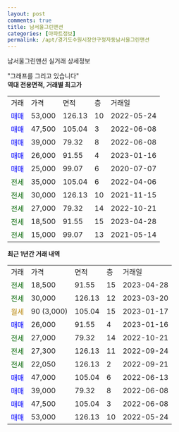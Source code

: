 ```yaml
---
layout: post
comments: true
title: 남서울그린맨션
categories: [아파트정보]
permalink: /apt/경기도수원시장안구정자동남서울그린맨션
---
```


남서울그린맨션 실거래 상세정보

<script type="text/javascript">
  google.charts.load('current', {'packages':['line', 'corechart']});
  google.charts.setOnLoadCallback(drawChart);

  function drawChart() {
    var data = new google.visualization.DataTable();
    data.addColumn('date', '거래일');
    data.addColumn('number', "매매");
    data.addColumn('number', "전세");
    data.addColumn('number', "전매");

    data.addRows([[new Date(Date.parse("2023-04-28")), null, 18500, null], [new Date(Date.parse("2023-03-20")), null, 30000, null], [new Date(Date.parse("2023-01-17")), null, null, null], [new Date(Date.parse("2023-01-16")), 26000, null, null], [new Date(Date.parse("2022-10-21")), null, 27000, null], [new Date(Date.parse("2022-09-24")), null, 27300, null], [new Date(Date.parse("2022-09-21")), null, 22050, null], [new Date(Date.parse("2022-06-13")), 47000, null, null], [new Date(Date.parse("2022-06-08")), 39000, null, null], [new Date(Date.parse("2022-06-08")), 47500, null, null], [new Date(Date.parse("2022-05-24")), 53000, null, null]]);

    var options = {
      hAxis: {
        format: 'yyyy/MM/dd'
      },    
      lineWidth: 0,
      pointsVisible: true,    
      title: '최근 1년간 유형별 실거래가 분포',
      legend: { position: 'bottom' }
    };

    var formatter = new google.visualization.NumberFormat({pattern:'###,###'} );
    formatter.format(data, 1);
    formatter.format(data, 2);
    
    setTimeout(function() {
        var chart = new google.visualization.LineChart(document.getElementById('columnchart_material'));
        chart.draw(data, (options));
        document.getElementById('loading').style.display = 'none';
    }, 200);
  }
</script>


<div id="loading" style="z-index:20; display: block; margin-left: 0px">"그래프를 그리고 있습니다"</div>
<div id="columnchart_material" style="width: 95%; margin-left: 0px; display: block"></div>
<!-- contents start -->
<b>역대 전용면적, 거래별 최고가</b>
<table class="sortable">
    <tr>
      <td>거래</td>
      <td>가격</td>
      <td>면적</td>
      <td>층</td>
      <td>거래일</td>
    </tr>
        <tr>
          <td><a style="color: blue">매매</a></td>
          <td>53,000</td>
          <td>126.13</td>
          <td>10</td>
          <td>2022-05-24</td>
        </tr>            <tr>
          <td><a style="color: blue">매매</a></td>
          <td>47,500</td>
          <td>105.04</td>
          <td>3</td>
          <td>2022-06-08</td>
        </tr>            <tr>
          <td><a style="color: blue">매매</a></td>
          <td>39,000</td>
          <td>79.32</td>
          <td>8</td>
          <td>2022-06-08</td>
        </tr>            <tr>
          <td><a style="color: blue">매매</a></td>
          <td>26,000</td>
          <td>91.55</td>
          <td>4</td>
          <td>2023-01-16</td>
        </tr>            <tr>
          <td><a style="color: blue">매매</a></td>
          <td>25,000</td>
          <td>99.07</td>
          <td>6</td>
          <td>2020-07-07</td>
        </tr>        
        <tr>
              <td><a style="color: darkgreen">전세</a></td>
              <td>35,000</td>
              <td>105.04</td>
              <td>6</td>
              <td>2022-04-06</td>
            </tr>            <tr>
              <td><a style="color: darkgreen">전세</a></td>
              <td>30,000</td>
              <td>126.13</td>
              <td>10</td>
              <td>2021-11-15</td>
            </tr>            <tr>
              <td><a style="color: darkgreen">전세</a></td>
              <td>27,000</td>
              <td>79.32</td>
              <td>14</td>
              <td>2022-10-21</td>
            </tr>            <tr>
              <td><a style="color: darkgreen">전세</a></td>
              <td>18,500</td>
              <td>91.55</td>
              <td>15</td>
              <td>2023-04-28</td>
            </tr>            <tr>
              <td><a style="color: darkgreen">전세</a></td>
              <td>15,000</td>
              <td>99.07</td>
              <td>13</td>
              <td>2021-05-14</td>
            </tr>        
    
</table>

<b>최근 1년간 거래 내역</b>

<table class="sortable">
    <tr>
      <td>거래</td>
      <td>가격</td>
      <td>면적</td>
      <td>층</td>
      <td>거래일</td>
    </tr>
    <tr>
      <td><a style="color: darkgreen">전세</a></td>
      <td>18,500</td>
      <td>91.55</td>
      <td>15</td>
      <td>2023-04-28</td>
    </tr>          <tr>
      <td><a style="color: darkgreen">전세</a></td>
      <td>30,000</td>
      <td>126.13</td>
      <td>12</td>
      <td>2023-03-20</td>
    </tr>          <tr>
      <td><a style="color: darkgoldenrod">월세</a></td>
      <td>90 (3,000)</td>
      <td>105.04</td>
      <td>15</td>
      <td>2023-01-17</td>
    </tr>          <tr>
      <td><a style="color: blue">매매</a></td>
      <td>26,000</td>
      <td>91.55</td>
      <td>4</td>
      <td>2023-01-16</td>
    </tr>          <tr>
      <td><a style="color: darkgreen">전세</a></td>
      <td>27,000</td>
      <td>79.32</td>
      <td>14</td>
      <td>2022-10-21</td>
    </tr>          <tr>
      <td><a style="color: darkgreen">전세</a></td>
      <td>27,300</td>
      <td>126.13</td>
      <td>11</td>
      <td>2022-09-24</td>
    </tr>          <tr>
      <td><a style="color: darkgreen">전세</a></td>
      <td>22,050</td>
      <td>126.13</td>
      <td>2</td>
      <td>2022-09-21</td>
    </tr>          <tr>
      <td><a style="color: blue">매매</a></td>
      <td>47,000</td>
      <td>105.04</td>
      <td>6</td>
      <td>2022-06-13</td>
    </tr>          <tr>
      <td><a style="color: blue">매매</a></td>
      <td>39,000</td>
      <td>79.32</td>
      <td>8</td>
      <td>2022-06-08</td>
    </tr>          <tr>
      <td><a style="color: blue">매매</a></td>
      <td>47,500</td>
      <td>105.04</td>
      <td>3</td>
      <td>2022-06-08</td>
    </tr>          <tr>
      <td><a style="color: blue">매매</a></td>
      <td>53,000</td>
      <td>126.13</td>
      <td>10</td>
      <td>2022-05-24</td>
    </tr>      </table>
<!-- contents end -->    

